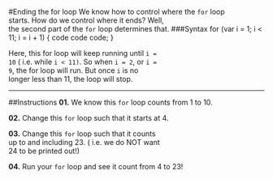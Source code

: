 #Ending the for loop
We know how to control where the `for` loop  
starts. How do we control where it ends? Well,  
the second part of the `for` loop determines that.
###Syntax
    for (var i = 1; i < 11; i = i + 1) {
        code code code; 
    }
    
Here, this for loop will keep running until `i =`   
`10` ( i.e. while `i < 11)`. So when `i = 2`, or `i =`  
`9`, the for loop will run. But once `i` is no  
longer less than 11, the loop will stop.
***
##Instructions
**01.** We know this `for` loop counts from 1 to 10.

**02.** Change this `for` loop such that it starts at 4.

**03.** Change this `for` loop such that it counts  
up to and including 23. ( i.e. we do NOT want  
24 to be printed out!)

**04.** Run your `for` loop and see it count from 4 to 23!
